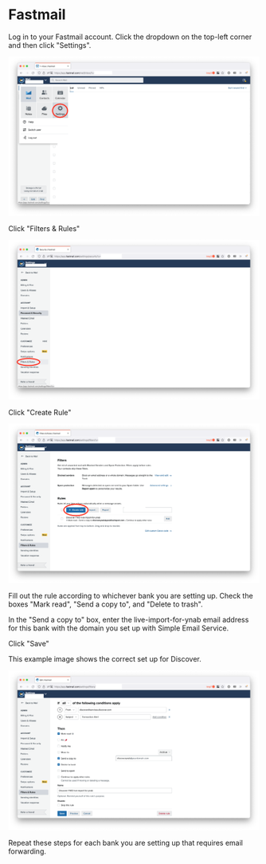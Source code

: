 # Fastmail

Log in to your Fastmail account. Click the dropdown on the top-left corner and then click "Settings".

![Step 1](step1.png)

Click "Filters & Rules"

![Step 2](step2.png)

Click "Create Rule"

![Step 3](step3.png)

Fill out the rule according to whichever bank you are setting up. Check the boxes "Mark read", "Send a copy to", and "Delete to trash".

In the "Send a copy to" box, enter the live-import-for-ynab email address for this bank with the domain you set up with Simple Email Service.

Click "Save"

This example image shows the correct set up for Discover.

![Step 4](step4.png)

Repeat these steps for each bank you are setting up that requires email forwarding.